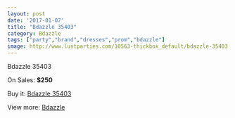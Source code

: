 ```yaml
---
layout: post
date: '2017-01-07'
title: "Bdazzle 35403"
category: Bdazzle
tags: ["party","brand","dresses","prom","bdazzle"]
image: http://www.lustparties.com/10563-thickbox_default/bdazzle-35403.jpg
---
```

Bdazzle 35403

On Sales: **$250**
<a href="https://www.lustparties.com/en/bdazzle/3578-bdazzle-35403.html"><amp-img layout="responsive" width="600" height="600" src="//www.lustparties.com/10563-thickbox_default/bdazzle-35403.jpg" alt="Bdazzle 35403 0" /></a>
<a href="https://www.lustparties.com/en/bdazzle/3578-bdazzle-35403.html"><amp-img layout="responsive" width="600" height="600" src="//www.lustparties.com/10564-thickbox_default/bdazzle-35403.jpg" alt="Bdazzle 35403 1" /></a>

Buy it: [Bdazzle 35403](https://www.lustparties.com/en/bdazzle/3578-bdazzle-35403.html "Bdazzle 35403")

View more: [Bdazzle](https://www.lustparties.com/en/14-bdazzle "Bdazzle")
